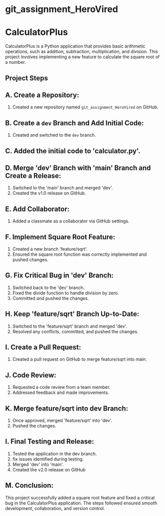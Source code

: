 # git_assignment_HeroVired
# CalculatorPlus

CalculatorPlus is a Python application that provides basic arithmetic operations, such as addition, subtraction, multiplication, and division. This project involves implementing a new feature to calculate the square root of a number.

## Project Steps

## A. Create a Repository:
   1. Created a new repository named `git_assignment_HeroVired` on GitHub.

## B. Create a `dev` Branch and Add Initial Code:
   1. Created and switched to the `dev` branch.
      
## C. Added the initial code to 'calculator.py'.

## D. Merge 'dev' Branch with 'main' Branch and Create a Release: 
   1. Switched to the 'main' branch and merged 'dev'.
   2. Created the v1.0 release on GitHub.
      
## E. Add Collaborator:
   1. Added a classmate as a collaborator via GitHub settings.
      
## F. Implement Square Root Feature:      
   1. Created a new branch 'feature/sqrt'.
   2. Ensured the square root function was correctly implemented and pushed changes.
      
## G. Fix Critical Bug in 'dev' Branch:      
   1. Switched back to the 'dev' branch.
   2. Fixed the divide function to handle division by zero.
   3. Committed and pushed the changes.
      
## H. Keep 'feature/sqrt' Branch Up-to-Date:
   1. Switched to the 'feature/sqrt' branch and merged 'dev'.
   2. Resolved any conflicts, committed, and pushed the changes.
      
## I. Create a Pull Request:
   1. Created a pull request on GitHub to merge feature/sqrt into main.
      
## J. Code Review:
   1. Requested a code review from a team member.
   2. Addressed feedback and made improvements.
      
## K. Merge feature/sqrt into dev Branch:
   1. Once approved, merged 'feature/sqrt' into 'dev'.
   2. Pushed the changes.
      
## l. Final Testing and Release:
   1. Tested the application in the dev branch.
   2. fix issues identified during testing.
   3. Merged 'dev' into 'main'.
   4. Created the v2.0 release on GitHub
      
## M. Conclusion:
   This project successfully added a square root feature and fixed a critical bug in the 
   CalculatorPlus application. The steps followed ensured smooth development, collaboration, 
   and version control.


      

